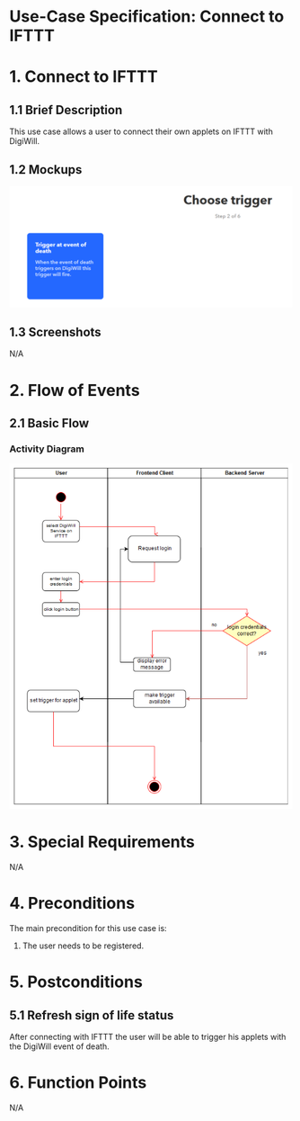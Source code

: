 # Use-Case Specification: Connect to IFTTT

# 1. Connect to IFTTT

## 1.1 Brief Description
This use case allows a user to connect their own applets on IFTTT with DigiWill.

## 1.2 Mockups
![Connect to IFTTT](../Mockups/IFTTT_Connection.png)

## 1.3 Screenshots

N/A

# 2. Flow of Events

## 2.1 Basic Flow

### Activity Diagram
![Activity Diagram](../ActivityDiagrams/connect_IFTTT.png)


# 3. Special Requirements

N/A

# 4. Preconditions
The main precondition for this use case is:

 1. The user needs to be registered.

# 5. Postconditions

## 5.1 Refresh sign of life status
After connecting with IFTTT the user will be able to trigger his applets with the DigiWill event of death.

# 6. Function Points

N/A
